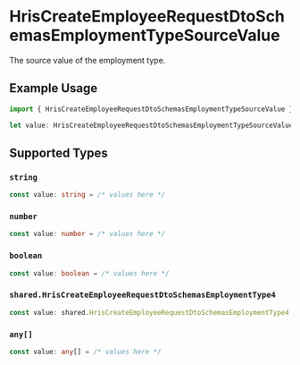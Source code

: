 # HrisCreateEmployeeRequestDtoSchemasEmploymentTypeSourceValue

The source value of the employment type.

## Example Usage

```typescript
import { HrisCreateEmployeeRequestDtoSchemasEmploymentTypeSourceValue } from "@stackone/stackone-client-ts/sdk/models/shared";

let value: HrisCreateEmployeeRequestDtoSchemasEmploymentTypeSourceValue = {};
```

## Supported Types

### `string`

```typescript
const value: string = /* values here */
```

### `number`

```typescript
const value: number = /* values here */
```

### `boolean`

```typescript
const value: boolean = /* values here */
```

### `shared.HrisCreateEmployeeRequestDtoSchemasEmploymentType4`

```typescript
const value: shared.HrisCreateEmployeeRequestDtoSchemasEmploymentType4 = /* values here */
```

### `any[]`

```typescript
const value: any[] = /* values here */
```

